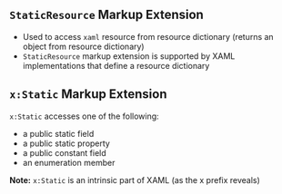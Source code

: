 ## `StaticResource` Markup Extension
* Used to access `xaml` resource from resource dictionary (returns an object from resource dictionary)
* `StaticResource` markup extension is supported by XAML implementations that define a resource dictionary

## `x:Static` Markup Extension
`x:Static` accesses one of the following:
* a public static field
* a public static property
* a public constant field
* an enumeration member

**Note:** `x:Static` is an intrinsic part of XAML (as the x prefix reveals)
